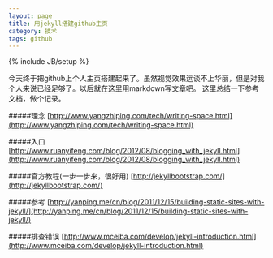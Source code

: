 ```yaml
---
layout: page
title: 用jekyll搭建github主页
category: 技术
tags: github
---
```

{% include JB/setup %}

今天终于把github上个人主页搭建起来了。虽然视觉效果远谈不上华丽，但是对我个人来说已经足够了。以后就在这里用markdown写文章吧。
这里总结一下参考文档，做个记录。

#####理念
[http://www.yangzhiping.com/tech/writing-space.html](http://www.yangzhiping.com/tech/writing-space.html)

#####入口
[http://www.ruanyifeng.com/blog/2012/08/blogging_with_jekyll.html](http://www.ruanyifeng.com/blog/2012/08/blogging_with_jekyll.html)

#####官方教程(一步一步来，很好用)
[http://jekyllbootstrap.com/](http://jekyllbootstrap.com/)

#####参考
[http://yanping.me/cn/blog/2011/12/15/building-static-sites-with-jekyll/](http://yanping.me/cn/blog/2011/12/15/building-static-sites-with-jekyll/)

#####排查错误
[http://www.mceiba.com/develop/jekyll-introduction.html](http://www.mceiba.com/develop/jekyll-introduction.html)

